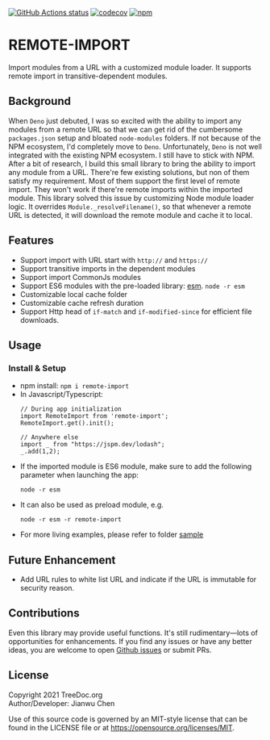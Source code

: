 <a href="https://github.com/treedoc/remote-import"><img alt="GitHub Actions status" src="https://github.com/treedoc/remote-import/workflows/Node%20CI/badge.svg"></a> [![codecov](https://codecov.io/gh/treedoc/remote-import/branch/main/graph/badge.svg)](https://codecov.io/gh/treedoc/remote-import)</a> <a href='https://www.npmjs.com/package/remote-import' target="_blank"><img alt="npm" src="https://img.shields.io/npm/v/remote-import"></a>

# REMOTE-IMPORT

Import modules from a URL with a customized module loader. It supports remote import in transitive-dependent modules.

## Background

When `Deno` just debuted, I was so excited with the ability to import any modules from a remote URL so that we can get rid of the cumbersome `packages.json` setup and bloated `node-modules` folders. If not because of the NPM ecosystem, I'd completely move to `Deno`. Unfortunately, `Deno` is not well integrated with the existing NPM ecosystem. I still have to stick with NPM. After a bit of research, I build this small library to bring the ability to import any module from a URL. There're few existing solutions, but non of them satisfy my requirement. Most of them support the first level of remote import. They won't work if there're remote imports within the imported module. This library solved this issue by customizing Node module loader logic. It overrides `Module._resolveFilename()`, so that whenever a remote URL is detected, it will download the remote module and cache it to local. 

## Features
- Support import with URL start with  `http://` and `https://`
- Support transitive imports in the dependent modules
- Support import CommonJs modules
- Support ES6 modules with the pre-loaded library: [esm](https://www.npmjs.com/package/esm). `node -r esm `
- Customizable local cache folder
- Customizable cache refresh duration
- Support Http head of `if-match` and `if-modified-since` for efficient file downloads.

## Usage

### Install & Setup
- npm install: `npm i remote-import`
- In Javascript/Typescript:
  ```
  // During app initialization
  import RemoteImport from 'remote-import';
  RemoteImport.get().init();

  // Anywhere else
  import _ from "https://jspm.dev/lodash";
  _.add(1,2);

  ```
- If the imported module is ES6 module, make sure to add the following parameter when launching the app:
  ```
  node -r esm 
  ```
- It can also be used as preload module, e.g.
  ```
  node -r esm -r remote-import
  ```
- For more living examples, please refer to folder [sample](https://github.com/treedoc/remote-import/tree/main/sample)

## Future Enhancement
- Add URL rules to white list URL and indicate if the URL is immutable for security reason.

## Contributions

Even this library may provide useful functions. It's still rudimentary—lots of opportunities for enhancements. If you find any issues or have any better ideas, you are welcome to open [Github issues](https://github.com/treedoc/remote-import/issues) or submit PRs.

## License

Copyright 2021 TreeDoc.org <BR>
Author/Developer: Jianwu Chen

Use of this source code is governed by an MIT-style license that can be found in the LICENSE file or at <https://opensource.org/licenses/MIT>.

